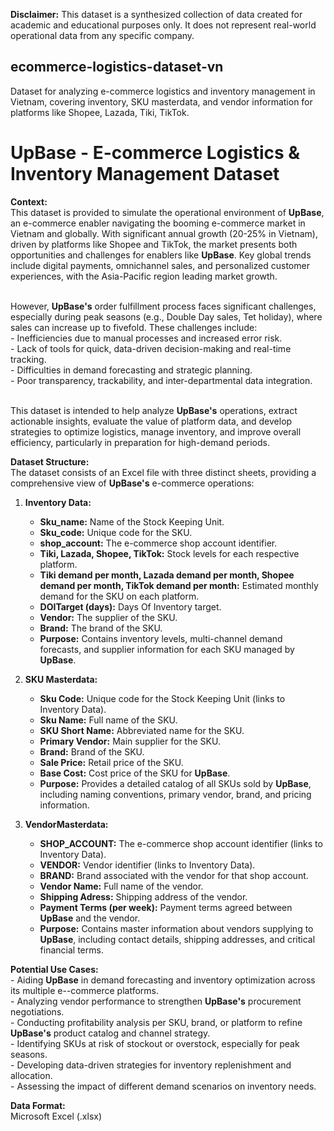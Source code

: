 **Disclaimer:** This dataset is a synthesized collection of data created for academic and educational purposes only. It does not represent real-world operational data from any specific company.

## ecommerce-logistics-dataset-vn
Dataset for analyzing e-commerce logistics and inventory management in Vietnam, covering inventory, SKU masterdata, and vendor information for platforms like Shopee, Lazada, Tiki, TikTok.

# UpBase - E-commerce Logistics & Inventory Management Dataset
**Context:**
<br>This dataset is provided to simulate the operational environment of **UpBase**, an e-commerce enabler navigating the booming e-commerce market in Vietnam and globally. With significant annual growth (20-25% in Vietnam), driven by platforms like Shopee and TikTok, the market presents both opportunities and challenges for enablers like **UpBase**. Key global trends include digital payments, omnichannel sales, and personalized customer experiences, with the Asia-Pacific region leading market growth.

<br>However, **UpBase's** order fulfillment process faces significant challenges, especially during peak seasons (e.g., Double Day sales, Tet holiday), where sales can increase up to fivefold. These challenges include:
<br>- Inefficiencies due to manual processes and increased error risk.
<br>- Lack of tools for quick, data-driven decision-making and real-time tracking.
<br>- Difficulties in demand forecasting and strategic planning.
<br>- Poor transparency, trackability, and inter-departmental data integration.

<br>This dataset is intended to help analyze **UpBase's** operations, extract actionable insights, evaluate the value of platform data, and develop strategies to optimize logistics, manage inventory, and improve overall efficiency, particularly in preparation for high-demand periods.

**Dataset Structure:**
<br>The dataset consists of an Excel file with three distinct sheets, providing a comprehensive view of **UpBase's** e-commerce operations:

1.  **Inventory Data:**
    *   **Sku_name:** Name of the Stock Keeping Unit.
    *   **Sku_code:** Unique code for the SKU.
    *   **shop_account:** The e-commerce shop account identifier.
    *   **Tiki, Lazada, Shopee, TikTok:** Stock levels for each respective platform.
    *   **Tiki demand per month, Lazada demand per month, Shopee demand per month, TikTok demand per month:** Estimated monthly demand for the SKU on each platform.
    *   **DOITarget (days):** Days Of Inventory target.
    *   **Vendor:** The supplier of the SKU.
    *   **Brand:** The brand of the SKU.
    *   **Purpose:** Contains inventory levels, multi-channel demand forecasts, and supplier information for each SKU managed by **UpBase**.

2.  **SKU Masterdata:**
    *   **Sku Code:** Unique code for the Stock Keeping Unit (links to Inventory Data).
    *   **Sku Name:** Full name of the SKU.
    *   **SKU Short Name:** Abbreviated name for the SKU.
    *   **Primary Vendor:** Main supplier for the SKU.
    *   **Brand:** Brand of the SKU.
    *   **Sale Price:** Retail price of the SKU.
    *   **Base Cost:** Cost price of the SKU for **UpBase**.
    *   **Purpose:** Provides a detailed catalog of all SKUs sold by **UpBase**, including naming conventions, primary vendor, brand, and pricing information.

3.  **VendorMasterdata:**
    *   **SHOP_ACCOUNT:** The e-commerce shop account identifier (links to Inventory Data).
    *   **VENDOR:** Vendor identifier (links to Inventory Data).
    *   **BRAND:** Brand associated with the vendor for that shop account.
    *   **Vendor Name:** Full name of the vendor.
    *   **Shipping Adress:** Shipping address of the vendor.
    *   **Payment Terms (per week):** Payment terms agreed between **UpBase** and the vendor.
    *   **Purpose:** Contains master information about vendors supplying to **UpBase**, including contact details, shipping addresses, and critical financial terms.

**Potential Use Cases:**
<br>- Aiding **UpBase** in demand forecasting and inventory optimization across its multiple e--commerce platforms.
<br>- Analyzing vendor performance to strengthen **UpBase's** procurement negotiations.
<br>- Conducting profitability analysis per SKU, brand, or platform to refine **UpBase's** product catalog and channel strategy.
<br>- Identifying SKUs at risk of stockout or overstock, especially for peak seasons.
<br>- Developing data-driven strategies for inventory replenishment and allocation.
<br>- Assessing the impact of different demand scenarios on inventory needs.

**Data Format:**
<br>Microsoft Excel (.xlsx)
